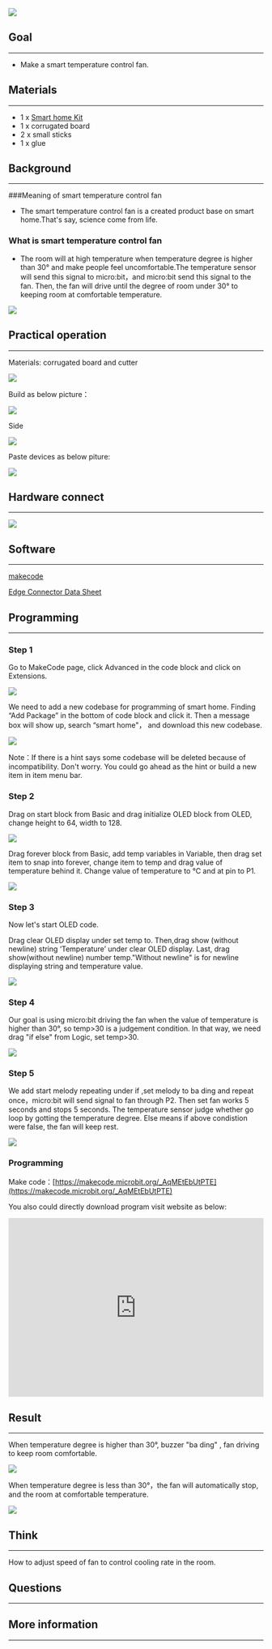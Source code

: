 ![](https://i.imgur.com/abtHWmp.jpg)
## Goal
---


- Make a smart temperature control fan. 

## Materials
---
- 1 x [Smart home Kit](https://www.elecfreaks.com/estore)
- 1 x corrugated board
- 2 x small sticks
- 1 x glue

## Background
---  
###Meaning of smart temperature control fan

- The smart temperature control fan is a created product base on smart home.That's say, science come from life.

### What is smart temperature control fan
- The room will at high temperature when temperature degree is higher than 30° and make people feel uncomfortable.The temperature sensor will send this signal to micro:bit，and micro:bit send this signal to the fan. Then, the fan will drive until the degree of room under 30° to keeping room at comfortable temperature.

![](https://i.imgur.com/06g0wlF.png)

## Practical operation
---
Materials: corrugated board and cutter

![](https://i.imgur.com/PuJE7uj.jpg)

Build as below picture：

![](https://i.imgur.com/5sc9bid.jpg)

Side

![](https://i.imgur.com/hvnmUhO.jpg)

Paste devices as below piture:

![](https://i.imgur.com/C1lu2Vz.jpg)

## Hardware connect
---

![](https://i.imgur.com/hkOaYEu.png)

## Software
---
[makecode](https://makecode.microbit.org/#)

[Edge Connector Data Sheet](https://www.elecfreaks.com/learn-cn/Edge_Connector_Data_Sheet/)

## Programming
---
### Step 1

Go to MakeCode page, click Advanced in the code block and click on Extensions.

![](https://i.imgur.com/2qCyzQ7.png)

We need to add a new codebase for programming of smart home. Finding “Add Package” in the bottom of code block and click it. Then a message box will show up, search “smart home"， and download this new codebase.

![](https://i.imgur.com/QR2s7LD.png)

Note：If there is a hint says some codebase will be deleted because of incompatibility. Don't worry. You could go ahead as the hint or build a new item in item menu bar.

### Step 2
Drag on start block from Basic and drag initialize OLED block from OLED, change height to 64, width to 128.

![](https://i.imgur.com/NSOCUxe.png)

Drag forever block from Basic, add temp variables in Variable, then drag set item to snap into forever, change item to temp and drag value of temperature behind it. Change value of temperature to ℃ and at pin to P1. 

![](https://i.imgur.com/wPfZA5F.png)

### Step 3

Now let's start OLED code.

Drag clear OLED display under set temp to. Then,drag show (without newline) string ‘Temperature’ under clear OLED display. Last, drag show(without newline) number temp."Without newline" is for newline displaying string and temperature value.

![](https://i.imgur.com/gZwzVGd.png)

### Step 4

Our goal is using micro:bit driving the fan when the value of temperature is higher than 30°, so temp>30 is a judgement condition. In that way, we need drag "if else" from Logic, set temp>30. 

![](https://i.imgur.com/Ys6Hcm3.png)

### Step 5

We add start melody repeating under if ,set melody to ba ding and repeat once，micro:bit will send signal to fan through P2. Then set fan works 5 seconds and stops 5 seconds. The temperature sensor judge whether go loop by gotting the temperature degree. Else means if above condistion were false, the fan will keep rest. 

![](https://i.imgur.com/FHAWwTm.png)

### Programming


Make code：[https://makecode.microbit.org/_AqMEtEbUtPTE](https://makecode.microbit.org/_AqMEtEbUtPTE)

You also could directly download program visit website as below:

<div style="position:relative;height:0;padding-bottom:70%;overflow:hidden;"><iframe style="position:absolute;top:0;left:0;width:100%;height:100%;" src="https://makecode.microbit.org/#pub:_AqMEtEbUtPTE" frameborder="0" sandbox="allow-popups allow-forms allow-scripts allow-same-origin"></iframe></div>  

## Result
---
When temperature degree is higher than 30°, buzzer "ba ding" , fan driving to keep room comfortable.

![](https://i.imgur.com/mv5oVws.jpg)

When temperature degree is less than 30°，the fan will automatically stop, and the room at comfortable temperature.

![](https://i.imgur.com/Rtptdzw.jpg)

## Think
---
How to adjust speed of fan to control cooling rate in the room. 


## Questions
---


## More information   
---
